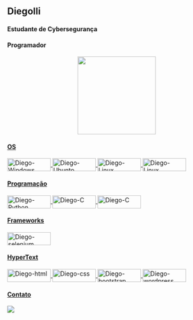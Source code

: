 ## Diegolli
#### Estudante de Cybersegurança
#### Programador 
<div align="center">
  <a href="https://github.com/diegolli">
  <img height="180em" src="https://github-readme-stats.vercel.app/api?username=diegolli&show_icons=true&theme=merko&include_all_commits=true&count_private=true"/>
  <!--<img height="180em" src="https://github-readme-stats.vercel.app/api/top-langs/?username=diegolli&layout=compact&langs_count=7&theme=merko" />
--></div>
  
 #### OS
<div style="display: inline_block">
  <img align="center" alt="Diego-Windows" height="30" width="100" src="https://img.shields.io/badge/Windows-0078D6?style=for-the-badge&logo=windows&logoColor=white">
  <img align="center" alt="Diego-Ubunto" height="30" width="100" src="https://img.shields.io/badge/Ubuntu-E95420?style=for-the-badge&logo=ubuntu&logoColor=white">
  <img align="center" alt="Diego-Linux" height="30" width="100" src="https://img.shields.io/badge/Linux-FCC624?style=for-the-badge&logo=linux&logoColor=black">
  <img align="center" alt="Diego-Linux" height="30" width="100" src="https://img.shields.io/badge/Kali-268BEE?style=for-the-badge&logo=kalilinux&logoColor=white">
</div>

#### Programação
<div style="display: inline_block">
  <img align="center" alt="Diego-Python" height="30" width="100" src="https://img.shields.io/badge/python-3670A0?style=for-the-badge&logo=python&logoColor=ffdd54">
  <img align="center" alt="Diego-C" height="30" width="100" src="https://img.shields.io/badge/c-%2300599C.svg?style=for-the-badge&logo=c&logoColor=white">
   <img align="center" alt="Diego-C" height="30" width="100" src="https://img.shields.io/badge/c++-%2300599C.svg?style=for-the-badge&logo=c%2B%2B&logoColor=white">
</div>

  #### Frameworks
<div style="display: inline_block">
  <img align="center" alt="Diego-selenium" height="30" width="100" src="https://img.shields.io/badge/-selenium-%43B02A?style=for-the-badge&logo=selenium&logoColor=white">
 
 #### HyperText
  <div style="display: inline_block">
  <img align="center" alt="Diego-html" height="30" width="100" src="https://img.shields.io/badge/html5-%23E34F26.svg?style=for-the-badge&logo=html5&logoColor=white">
  <img align="center" alt="Diego-css" height="30" width="100" src="https://img.shields.io/badge/css3-%231572B6.svg?style=for-the-badge&logo=css3&logoColor=white">
  <img align="center" alt="Diego-bootstrap" height="30" width="100" src="https://img.shields.io/badge/bootstrap-%23563D7C.svg?style=for-the-badge&logo=bootstrap&logoColor=white">
  <img align="center" alt="Diego-wordpress" height="30" width="100" src="https://img.shields.io/badge/WordPress-%23117AC9.svg?style=for-the-badge&logo=WordPress&logoColor=white">
</div>
 
 <!--
 #### Software

 <div style="display: inline_block">
  <img align="center" alt="Diego-git" height="30" width="100" src="https://img.shields.io/badge/git-%23F05033.svg?style=for-the-badge&logo=git&logoColor=white">
  <img align="center" alt="Diego-pycharm" height="30" width="100" src="https://img.shields.io/badge/pycharm-143?style=for-the-badge&logo=pycharm&logoColor=black&color=black&labelColor=green">
  <img align="center" alt="Diego-sublime" height="30" width="100" src="https://img.shields.io/badge/sublime_text-%23575757.svg?style=for-the-badge&logo=sublime-text&logoColor=important">
  <img align="center" alt="Diego-git" height="30" width="100" src="https://img.shields.io/badge/git-%23F05033.svg?style=for-the-badge&logo=git&logoColor=white">
  <img align="center" alt="Diego-git" height="30" width="100" src="https://img.shields.io/badge/git-%23F05033.svg?style=for-the-badge&logo=git&logoColor=white">
  <img align="center" alt="Diego-git" height="30" width="100" src="https://img.shields.io/badge/Visual%20Studio-5C2D91.svg?style=for-the-badge&logo=visual-studio&logoColor=white">
  <img align="center" alt="Diego-vs" height="30" width="100" src="https://img.shields.io/badge/Visual%20Studio%20Code-0078d7.svg?style=for-the-badge&logo=visual-studio-code&logoColor=white">
</div>
-->
  
#### Contato
<div> 
 <a href="#" target="_blank"><img src="https://img.shields.io/badge/Discord-7289DA?style=for-the-badge&logo=discord&logoColor=white" target="_blank"></a> 
</div>

